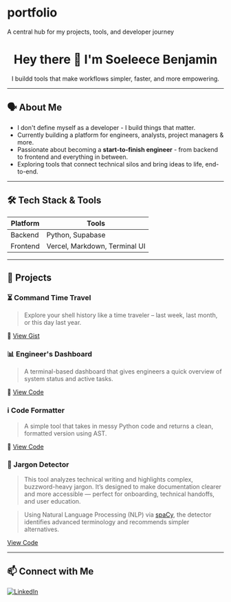# portfolio
A central hub for my projects, tools, and developer journey
<h1 align="center">Hey there 👋 I'm Soeleece Benjamin</h1>
<p align="center">
  I buildd tools that make workflows simpler, faster, and more empowering. 
</p>

---

## 🗣️ About Me

- I don't define myself as a developer - I build things that matter.
- Currently building a platform for engineers, analysts, project managers & more.
- Passionate about becoming a **start-to-finish engineer** - from backend to frontend and everything in between.
- Exploring tools that connect technical silos and bring ideas to life, end-to-end.

---

## 🛠️ Tech Stack & Tools 

| Platform | Tools |
| ---------|-------|
| Backend | Python, Supabase |
| Frontend | Vercel, Markdown, Terminal UI |

---

## 🚀 Projects

### ⏳ Command Time Travel
> Explore your shell history like a time traveler – last week, last month, or this day last year.

🔗 [View Gist](./projects/command-time-travel/README.md)

### 📊 Engineer's Dashboard
> A terminal-based dashboard that gives engineers a quick overview of system status and active tasks.

🔗 [View Code](./projects/engineers-dashboard)

### ℹ Code Formatter  
> A simple tool that takes in messy Python code and returns a clean, formatted version using AST.

🔗 [View Code](./projects/code-formatter)

### 🧠 Jargon Detector 
> This tool analyzes technical writing and highlights complex, buzzword-heavy jargon. It’s designed to make documentation clearer and more accessible — perfect for onboarding, technical handoffs, and user education.

> Using Natural Language Processing (NLP) via [spaCy](https://spacy.io), the detector identifies advanced terminology and recommends simpler alternatives.

[View Code](./projects/jargon-detector)

<!-- Add more projects below -->

---

## 📫 Connect with Me

[![LinkedIn](https://img.shields.io/badge/LinkedIn--blue?logo=linkedin&style=social)](https://www.linkedin.com/in/https://www.linkedin.com/in/soeleece-benjamin-821532231/)
